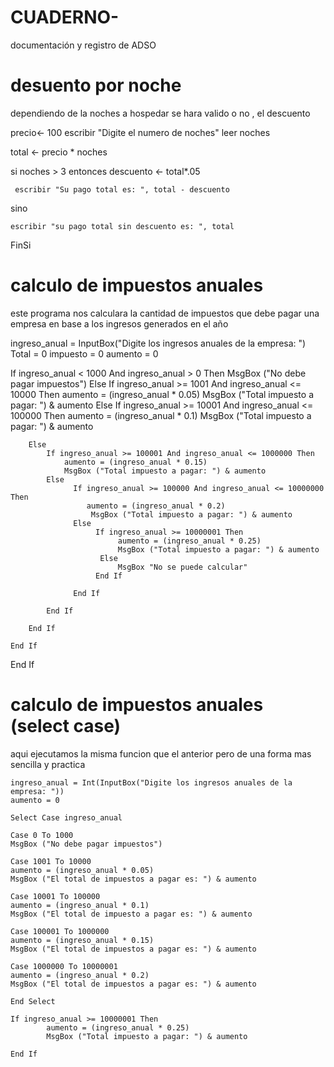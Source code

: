 # CUADERNO-
documentación y registro de ADSO

# desuento por noche 
dependiendo de la noches a hospedar se hara valido o no , el descuento 

precio<- 100
escribir "Digite el numero de noches"
leer noches

total <- precio * noches

si noches > 3 entonces 
	descuento <- total*.05
	
	 escribir "Su pago total es: ", total - descuento 
sino 
	
	escribir "su pago total sin descuento es: ", total
	
	
FinSi

# calculo de impuestos anuales

este programa nos calculara la cantidad de impuestos que debe pagar una empresa en base a los ingresos generados en el año 

ingreso_anual = InputBox("Digite los ingresos anuales de la empresa: ")
Total = 0
impuesto = 0
aumento = 0

If ingreso_anual < 1000 And ingreso_anual > 0 Then
  MsgBox ("No debe pagar impuestos")
Else
    If ingreso_anual >= 1001 And ingreso_anual <= 10000 Then
        aumento = (ingreso_anual * 0.05)
        MsgBox ("Total impuesto a pagar: ") & aumento
    Else
        If ingreso_anual >= 10001 And ingreso_anual <= 100000 Then
        aumento = (ingreso_anual * 0.1)
        MsgBox ("Total impuesto a pagar: ") & aumento
        
        Else
            If ingreso_anual >= 100001 And ingreso_anual <= 1000000 Then
                aumento = (ingreso_anual * 0.15)
                MsgBox ("Total impuesto a pagar: ") & aumento
            Else
                  If ingreso_anual >= 100000 And ingreso_anual <= 10000000 Then
                     aumento = (ingreso_anual * 0.2)
                      MsgBox ("Total impuesto a pagar: ") & aumento
                  Else
                       If ingreso_anual >= 10000001 Then
                            aumento = (ingreso_anual * 0.25)
                            MsgBox ("Total impuesto a pagar: ") & aumento
                        Else
                            MsgBox "No se puede calcular"
                       End If
                      
                  End If
            
            End If
            
        End If
                
    End If

End If

# calculo de impuestos anuales (select case)

aqui ejecutamos la misma funcion que el anterior pero de una forma mas sencilla y practica

    ingreso_anual = Int(InputBox("Digite los ingresos anuales de la empresa: "))
    aumento = 0
    
    Select Case ingreso_anual
    
    Case 0 To 1000
    MsgBox ("No debe pagar impuestos")
    
    Case 1001 To 10000
    aumento = (ingreso_anual * 0.05)
    MsgBox ("El total de impuestos a pagar es: ") & aumento
    
    Case 10001 To 100000
    aumento = (ingreso_anual * 0.1)
    MsgBox ("El total de impuesto a pagar es: ") & aumento
    
    Case 100001 To 1000000
    aumento = (ingreso_anual * 0.15)
    MsgBox ("El total de impuestos a pagar es: ") & aumento
    
    Case 1000000 To 10000001
    aumento = (ingreso_anual * 0.2)
    MsgBox ("El total de impuestos a pagar es: ") & aumento
    
    End Select
    
    If ingreso_anual >= 10000001 Then
            aumento = (ingreso_anual * 0.25)
            MsgBox ("Total impuesto a pagar: ") & aumento
                            
    End If